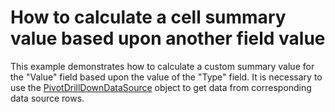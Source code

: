 # How to calculate a cell summary value based upon another field value


<p>This example demonstrates how to calculate a custom summary value for the "Value" field based upon the value of the "Type" field. It is necessary to use the <a href="http://documentation.devexpress.com/#WindowsForms/clsDevExpressXtraPivotGridPivotDrillDownDataSourcetopic">PivotDrillDownDataSource</a> object to get data from corresponding data source rows.</p>

<br/>


